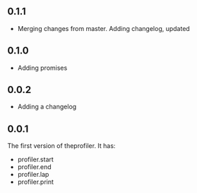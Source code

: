 ## 0.1.1
- Merging changes from master. Adding changelog, updated

## 0.1.0
- Adding promises

## 0.0.2
- Adding a changelog

## 0.0.1
The first version of theprofiler. It has:
- profiler.start
- profiler.end
- profiler.lap
- profiler.print